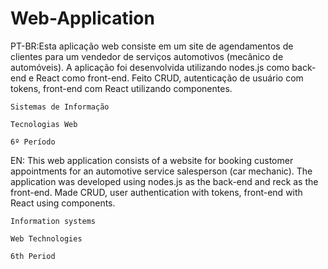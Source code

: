 # Web-Application

PT-BR:Esta aplicação web consiste em um site de agendamentos de clientes para um vendedor de serviços automotivos (mecânico de automóveis). A aplicação foi desenvolvida utilizando nodes.js como back-end e React como front-end.
Feito CRUD, autenticação de usuário com tokens, front-end com React utilizando componentes.

`Sistemas de Informação`

`Tecnologias Web`

`6º Período`


EN: This web application consists of a website for booking customer appointments for an automotive service salesperson (car mechanic). The application was developed using nodes.js as the back-end and reck as the front-end.
Made CRUD, user authentication with tokens, front-end with React using components.

`Information systems`

`Web Technologies`

`6th Period`

  
